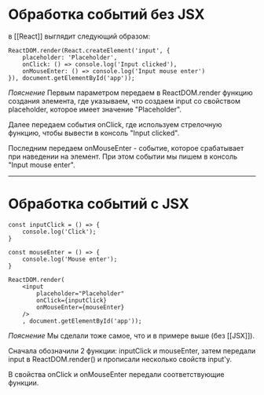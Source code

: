 # Обработка событий без JSX 
в [[React]] выглядит следующий образом:

```
ReactDOM.render(React.createElement('input', {
    placeholder: 'Placeholder',
    onClick: () => console.log('Input clicked'),
    onMouseEnter: () => console.log('Input mouse enter')
}), document.getElementById('app'));
```

*Пояснение*
Первым параметром передаем в ReactDOM.render функцию создания элемента, где указываем, что 
создаем input со свойством placeholder, которое имеет значение "Placeholder".

Далее передаем события onClick, где используем стрелочную функцию, чтобы вывести в консоль "Input clicked".

Последним передаем onMouseEnter - событие, которое срабатывает при наведении на элемент. При этом событии мы пишем в консоль "Input mouse enter".

---

# Обработка событий с JSX
```
const inputClick = () => {
    console.log('Click');
}

const mouseEnter = () => {
    console.log('Mouse enter');
}

ReactDOM.render(
    <input
        placeholder="Placeholder"
        onClick={inputClick}
        onMouseEnter={mouseEnter}
    />
    , document.getElementById('app'));
```

*Пояснение*
Мы сделали тоже самое, что и в примере выше (без [[JSX]]). 

Сначала обозначили 2 функции: inputClick и mouseEnter, затем передали input в ReactDOM.render() и прописали несколько свойств input'у. 

В свойства onClick и onMouseEnter передали соответствующие функции.